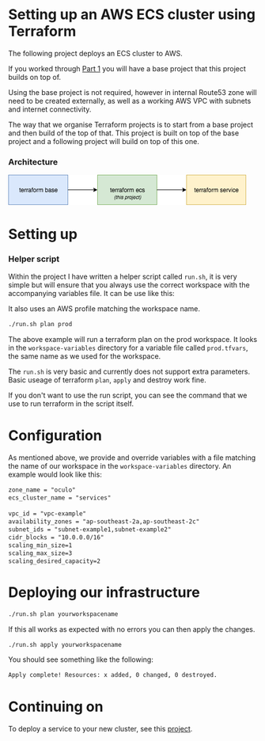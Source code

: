 # Setting up an AWS ECS cluster using Terraform

The following project deploys an ECS cluster to AWS.

If you worked through [Part 1](https://medium.com/@brendanspinks/terraform-on-aws-using-remote-state-backends-with-workspaces-7e0f2f341b2b) you will have a base project that this project builds on top of.

Using the base project is not required, however in internal Route53 zone will need to be created externally, as well as a working AWS VPC with subnets and internet connectivity.

The way that we organise Terraform projects is to start from a base project and then build of the top of that. This project is built on top of the base project and a following project will build on top of this one.

### Architecture

![alt text](terraform.png "Architecture - Part 2")

# Setting up

### Helper script

Within the project I have written a helper script called `run.sh`, it is very simple but will ensure that you always use the correct workspace with the accompanying variables file. It can be use like this:

It also uses an AWS profile matching the workspace name.

```sh
./run.sh plan prod
```

The above example will run a terraform plan on the prod workspace. It looks in the `workspace-variables` directory for a variable file called `prod.tfvars`, the same name as we used for the workspace.

The `run.sh` is very basic and currently does not support extra parameters. Basic useage of terraform `plan`, `apply` and destroy work fine.

If you don't want to use the run script, you can see the command that we use to run terraform in the script itself.

# Configuration

As mentioned above, we provide and override variables with a file matching the name of our workspace in the `workspace-variables` directory. An example would look like this:

```
zone_name = "oculo"
ecs_cluster_name = "services"

vpc_id = "vpc-example"
availability_zones = "ap-southeast-2a,ap-southeast-2c"
subnet_ids = "subnet-example1,subnet-example2"
cidr_blocks = "10.0.0.0/16"
scaling_min_size=1
scaling_max_size=3
scaling_desired_capacity=2
```

# Deploying our infrastructure

```sh
./run.sh plan yourworkspacename
```

If this all works as expected with no errors you can then apply the changes.

```
./run.sh apply yourworkspacename
```

You should see something like the following:

```sh
Apply complete! Resources: x added, 0 changed, 0 destroyed.
```

# Continuing on

To deploy a service to your new cluster, see this [project](https://github.com/CERATechnologies/terraform-ecs-clamav).

